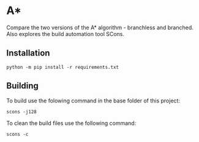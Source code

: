 # A*

Compare the two versions of the A* algorithm - branchless and branched.  Also explores the build automation tool SCons.

## Installation

    python -m pip install -r requirements.txt

## Building

To build use the folowing command in the base folder of this project:

    scons -j128

To clean the build files use the following command:

    scons -c